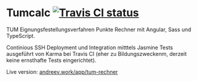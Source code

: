 # Tumcalc [![Travis CI status](https://travis-ci.com/andreemic/tumcalc.svg?branch=master)](https://travis-ci.com/github/andreemic/tumcalc)

TUM Eignungsfestellungsverfahren Punkte Rechner mit Angular, Sass und TypeScript.

Continious SSH Deployment und Integration mitttels Jasmine Tests ausgeführt von Karma bei Travis CI (eher zu Bildungszweckenm, derzeit keine ernsthafte Tests eingerichtet).


Live version: [andreev.work/app/tum-rechner](https://andreev.work/app/tum-rechner)
